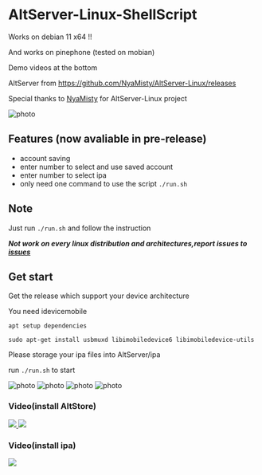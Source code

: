 # AltServer-Linux-ShellScript

Works on debian 11 x64 !!

And works on pinephone (tested on mobian)

Demo videos at the bottom

AltServer from https://github.com/NyaMisty/AltServer-Linux/releases

Special thanks to [NyaMisty](https://github.com/NyaMisty) for AltServer-Linux project 

![photo][4]

## Features (now avaliable in pre-release)
- account saving
- enter number to select and use saved account
- enter number to select ipa
- only need one command to use the script `./run.sh`


## Note 

Just run `./run.sh` and follow the instruction

***Not work on every linux distribution and architectures,report issues to [issues](https://github.com/powenn/AltServer-Linux-ShellScript/issues)***


## Get start

Get the release which support your device architecture

You need idevicemobile

`apt setup dependencies`
```
sudo apt-get install usbmuxd libimobiledevice6 libimobiledevice-utils
```

Please storage your ipa files into AltServer/ipa

run `./run.sh` to start

![photo][0]
![photo][1]
![photo][2]
![photo][3]

### Video(install AltStore)

<a href="https://www.youtube.com/watch?v=eraWIbdxyOo">
  <img src="https://img.youtube.com/vi/eraWIbdxyOo/maxresdefault.jpg" >
</a>

<a href="https://www.youtube.com/watch?v=57JDy2GX1JY">
  <img src="https://img.youtube.com/vi/57JDy2GX1JY/maxresdefault.jpg" >
</a>

### Video(install ipa)

<a href="https://www.youtube.com/watch?v=AgqoaBQd_p8">
  <img src="https://img.youtube.com/vi/AgqoaBQd_p8/maxresdefault.jpg" >
</a>



[0]:https://github.com/powenn/AltServer-Linux-ShellScript/blob/main/photos/00.jpg
[1]:https://github.com/powenn/AltServer-Linux-ShellScript/blob/main/photos/01.jpg
[2]:https://github.com/powenn/AltServer-Linux-ShellScript/blob/main/photos/02.jpg
[3]:https://github.com/powenn/AltServer-Linux-ShellScript/blob/main/photos/03.jpg
[4]:https://github.com/powenn/AltServer-Linux-ShellScript/blob/main/photos/04.jpg
